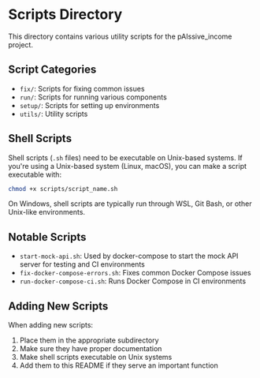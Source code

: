 # Scripts Directory

This directory contains various utility scripts for the pAIssive_income project.

## Script Categories

- `fix/`: Scripts for fixing common issues
- `run/`: Scripts for running various components
- `setup/`: Scripts for setting up environments
- `utils/`: Utility scripts

## Shell Scripts

Shell scripts (`.sh` files) need to be executable on Unix-based systems. If you're using a Unix-based system (Linux, macOS), you can make a script executable with:

```bash
chmod +x scripts/script_name.sh
```

On Windows, shell scripts are typically run through WSL, Git Bash, or other Unix-like environments.

## Notable Scripts

- `start-mock-api.sh`: Used by docker-compose to start the mock API server for testing and CI environments
- `fix-docker-compose-errors.sh`: Fixes common Docker Compose issues
- `run-docker-compose-ci.sh`: Runs Docker Compose in CI environments

## Adding New Scripts

When adding new scripts:

1. Place them in the appropriate subdirectory
2. Make sure they have proper documentation
3. Make shell scripts executable on Unix systems
4. Add them to this README if they serve an important function
